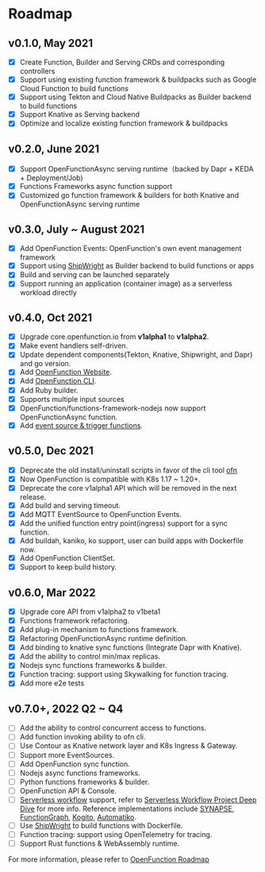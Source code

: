 # Roadmap

## v0.1.0, May 2021

- [x] Create Function, Builder and Serving CRDs and corresponding controllers
- [x] Support using existing function framework & buildpacks such as Google Cloud Function to build functions
- [x] Support using Tekton and Cloud Native Buildpacks as Builder backend to build functions
- [x] Support Knative as Serving backend
- [x] Optimize and localize existing function framework & buildpacks

## v0.2.0, June 2021

- [x] Support OpenFunctionAsync serving runtime（backed by Dapr + KEDA + Deployment/Job)
- [x] Functions Frameworks async function support
- [x] Customized go function framework & builders for both Knative and OpenFunctionAsync serving runtime

## v0.3.0, July ~ August 2021

- [x] Add OpenFunction Events: OpenFunction's own event management framework
- [x] Support using [ShipWright](https://github.com/shipwright-io/build) as Builder backend to build functions or apps
- [x] Build and serving can be launched separately
- [x] Support running an application (container image) as a serverless workload directly

## v0.4.0, Oct 2021

- [x] Upgrade core.openfunction.io from **v1alpha1** to **v1alpha2**.
- [x] Make event handlers self-driven.
- [x] Update dependent components(Tekton, Knative, Shipwright, and Dapr) and go version.
- [x] Add [OpenFunction Website](https://openfunction.dev/).
- [x] Add [OpenFunction CLI](https://github.com/OpenFunction/cli).
- [x] Add Ruby builder. 
- [x] Supports multiple input sources
- [x] OpenFunction/functions-framework-nodejs now support OpenFunctionAsync function.
- [x] Add [event source & trigger functions](https://github.com/OpenFunction/events-handlers).

## v0.5.0, Dec 2021

- [x] Deprecate the old install/uninstall scripts in favor of the cli tool [ofn](https://github.com/OpenFunction/cli/releases)
- [x] Now OpenFunction is compatible with K8s 1.17 ~ 1.20+.
- [x] Deprecate the core v1alpha1 API which will be removed in the next release.
- [x] Add build and serving timeout.
- [x] Add MQTT EventSource to OpenFunction Events.
- [x] Add the unified function entry point(ingress) support for a sync function.
- [x] Add buildah, kaniko, ko support, user can build apps with Dockerfile now.
- [x] Add OpenFunction ClientSet.
- [x] Support to keep build history.

## v0.6.0, Mar 2022

- [x] Upgrade core API from v1alpha2 to v1beta1
- [x] Functions framework refactoring.
- [x] Add plug-in mechanism to functions framework.
- [x] Refactoring OpenFunctionAsync runtime definition.
- [x] Add binding to knative sync functions (Integrate Dapr with Knative).
- [x] Add the ability to control min/max replicas.
- [x] Nodejs sync functions frameworks & builder.
- [x] Function tracing: support using Skywalking for function tracing.
- [x] Add more e2e tests

## v0.7.0+, 2022 Q2 ~ Q4

- [ ] Add the ability to control concurrent access to functions.
- [ ] Add function invoking ability to ofn cli.
- [ ] Use Contour as Knative network layer and K8s Ingress & Gateway.
- [ ] Support more EventSources.
- [ ] Add OpenFunction sync function.
- [ ] Nodejs async functions frameworks.
- [ ] Python functions frameworks & builder.
- [ ] OpenFunction API & Console.
- [ ] [Serverless workflow](https://serverlessworkflow.io/) support, refer to [Serverless Workflow Project Deep Dive](https://www.youtube.com/watch?v=dsuo1VQQZ2E&list=PLj6h78yzYM2MqBm19mRz9SYLsw4kfQBrC&index=166) for more info. Reference implementations include [
SYNAPSE](https://github.com/serverlessworkflow/synapse), [FunctionGraph](https://www.huaweicloud.com/en-us/product/functiongraph.html), [Kogito](https://kogito.kie.org/), [Automatiko](https://automatiko.io/).
- [ ] Use [ShipWright](https://github.com/shipwright-io/build) to build functions with Dockerfile.
- [ ] Function tracing: support using OpenTelemetry for tracing.
- [ ] Support Rust functions & WebAssembly runtime.

For more information, please refer to [OpenFunction Roadmap](https://github.com/orgs/OpenFunction/projects/3)